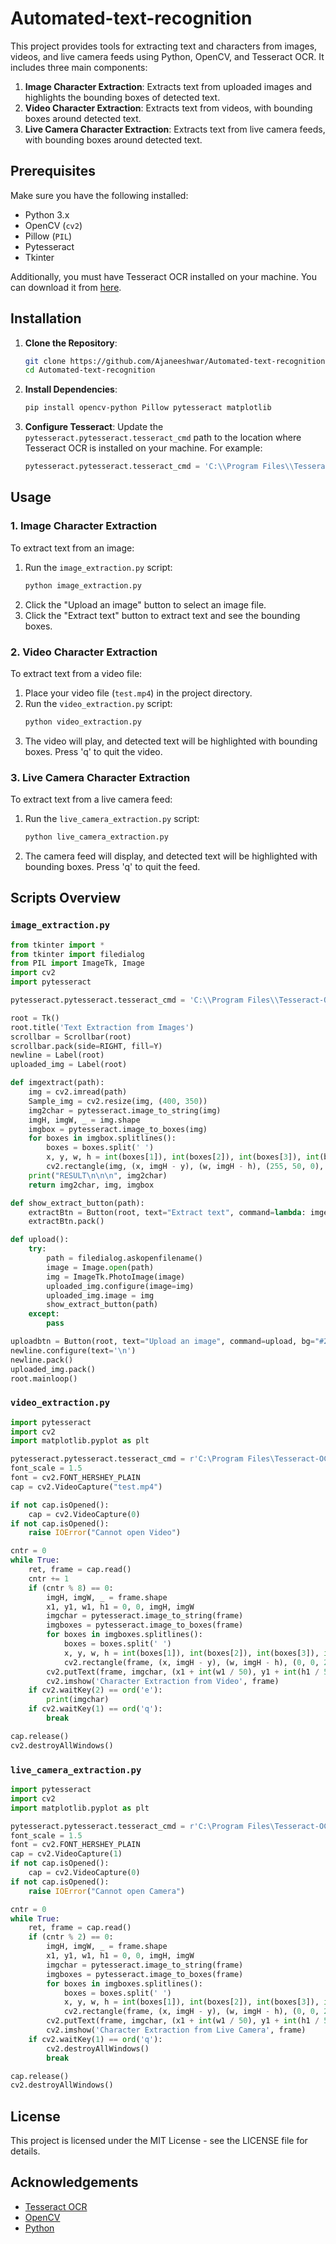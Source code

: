# Automated-text-recognition

This project provides tools for extracting text and characters from images, videos, and live camera feeds using Python, OpenCV, and Tesseract OCR. It includes three main components:

1. **Image Character Extraction**: Extracts text from uploaded images and highlights the bounding boxes of detected text.
2. **Video Character Extraction**: Extracts text from videos, with bounding boxes around detected text.
3. **Live Camera Character Extraction**: Extracts text from live camera feeds, with bounding boxes around detected text.

## Prerequisites

Make sure you have the following installed:
- Python 3.x
- OpenCV (`cv2`)
- Pillow (`PIL`)
- Pytesseract
- Tkinter

Additionally, you must have Tesseract OCR installed on your machine. You can download it from [here](https://github.com/tesseract-ocr/tesseract).

## Installation

1. **Clone the Repository**:
    ```sh
    git clone https://github.com/Ajaneeshwar/Automated-text-recognition.git
    cd Automated-text-recognition
    ```

2. **Install Dependencies**:
    ```sh
    pip install opencv-python Pillow pytesseract matplotlib
    ```

3. **Configure Tesseract**:
    Update the `pytesseract.pytesseract.tesseract_cmd` path to the location where Tesseract OCR is installed on your machine. For example:
    ```python
    pytesseract.pytesseract.tesseract_cmd = 'C:\\Program Files\\Tesseract-OCR\\tesseract.exe'
    ```

## Usage

### 1. Image Character Extraction

To extract text from an image:
1. Run the `image_extraction.py` script:
    ```sh
    python image_extraction.py
    ```
2. Click the "Upload an image" button to select an image file.
3. Click the "Extract text" button to extract text and see the bounding boxes.

### 2. Video Character Extraction

To extract text from a video file:
1. Place your video file (`test.mp4`) in the project directory.
2. Run the `video_extraction.py` script:
    ```sh
    python video_extraction.py
    ```
3. The video will play, and detected text will be highlighted with bounding boxes. Press 'q' to quit the video.

### 3. Live Camera Character Extraction

To extract text from a live camera feed:
1. Run the `live_camera_extraction.py` script:
    ```sh
    python live_camera_extraction.py
    ```
2. The camera feed will display, and detected text will be highlighted with bounding boxes. Press 'q' to quit the feed.

## Scripts Overview

### `image_extraction.py`

```python
from tkinter import *
from tkinter import filedialog
from PIL import ImageTk, Image
import cv2
import pytesseract

pytesseract.pytesseract.tesseract_cmd = 'C:\\Program Files\\Tesseract-OCR\\tesseract.exe'

root = Tk()
root.title('Text Extraction from Images')
scrollbar = Scrollbar(root)
scrollbar.pack(side=RIGHT, fill=Y)
newline = Label(root)
uploaded_img = Label(root)

def imgextract(path):
    img = cv2.imread(path)
    Sample_img = cv2.resize(img, (400, 350))
    img2char = pytesseract.image_to_string(img)
    imgH, imgW, _ = img.shape
    imgbox = pytesseract.image_to_boxes(img)
    for boxes in imgbox.splitlines():
        boxes = boxes.split(' ')
        x, y, w, h = int(boxes[1]), int(boxes[2]), int(boxes[3]), int(boxes[4])
        cv2.rectangle(img, (x, imgH - y), (w, imgH - h), (255, 50, 0), 1)
    print("RESULT\n\n\n", img2char)
    return img2char, img, imgbox

def show_extract_button(path):
    extractBtn = Button(root, text="Extract text", command=lambda: imgextract(path), bg="#2f2f77", fg="white", pady=15, padx=15, font=('Times', 15, 'bold'))
    extractBtn.pack()

def upload():
    try:
        path = filedialog.askopenfilename()
        image = Image.open(path)
        img = ImageTk.PhotoImage(image)
        uploaded_img.configure(image=img)
        uploaded_img.image = img
        show_extract_button(path)
    except:
        pass

uploadbtn = Button(root, text="Upload an image", command=upload, bg="#2f2f77", fg="white", height=2, width=20, font=('Times', 15, 'bold')).pack()
newline.configure(text='\n')
newline.pack()
uploaded_img.pack()
root.mainloop()
```

### `video_extraction.py`

```python
import pytesseract
import cv2
import matplotlib.pyplot as plt

pytesseract.pytesseract.tesseract_cmd = r'C:\Program Files\Tesseract-OCR\tesseract.exe'
font_scale = 1.5
font = cv2.FONT_HERSHEY_PLAIN
cap = cv2.VideoCapture("test.mp4")

if not cap.isOpened():
    cap = cv2.VideoCapture(0)
if not cap.isOpened():
    raise IOError("Cannot open Video")

cntr = 0
while True:
    ret, frame = cap.read()
    cntr += 1
    if (cntr % 8) == 0:
        imgH, imgW, _ = frame.shape
        x1, y1, w1, h1 = 0, 0, imgH, imgW
        imgchar = pytesseract.image_to_string(frame)
        imgboxes = pytesseract.image_to_boxes(frame)
        for boxes in imgboxes.splitlines():
            boxes = boxes.split(' ')
            x, y, w, h = int(boxes[1]), int(boxes[2]), int(boxes[3]), int(boxes[4])
            cv2.rectangle(frame, (x, imgH - y), (w, imgH - h), (0, 0, 255), 3)
        cv2.putText(frame, imgchar, (x1 + int(w1 / 50), y1 + int(h1 / 50)), cv2.FONT_HERSHEY_SIMPLEX, 0.7, (0, 0, 255), 1)
        cv2.imshow('Character Extraction from Video', frame)
    if cv2.waitKey(2) == ord('e'):
        print(imgchar)
    if cv2.waitKey(1) == ord('q'):
        break

cap.release()
cv2.destroyAllWindows()
```

### `live_camera_extraction.py`

```python
import pytesseract
import cv2
import matplotlib.pyplot as plt

pytesseract.pytesseract.tesseract_cmd = r'C:\Program Files\Tesseract-OCR\tesseract.exe'
font_scale = 1.5
font = cv2.FONT_HERSHEY_PLAIN
cap = cv2.VideoCapture(1)
if not cap.isOpened():
    cap = cv2.VideoCapture(0)
if not cap.isOpened():
    raise IOError("Cannot open Camera")

cntr = 0
while True:
    ret, frame = cap.read()
    if (cntr % 2) == 0:
        imgH, imgW, _ = frame.shape
        x1, y1, w1, h1 = 0, 0, imgH, imgW
        imgchar = pytesseract.image_to_string(frame)
        imgboxes = pytesseract.image_to_boxes(frame)
        for boxes in imgboxes.splitlines():
            boxes = boxes.split(' ')
            x, y, w, h = int(boxes[1]), int(boxes[2]), int(boxes[3]), int(boxes[4])
            cv2.rectangle(frame, (x, imgH - y), (w, imgH - h), (0, 0, 255), 1)
        cv2.putText(frame, imgchar, (x1 + int(w1 / 50), y1 + int(h1 / 50)), cv2.FONT_HERSHEY_SIMPLEX, 0.7, (255, 0, 0), 2)
        cv2.imshow('Character Extraction from Live Camera', frame)
    if cv2.waitKey(1) == ord('q'):
        cv2.destroyAllWindows()
        break

cap.release()
cv2.destroyAllWindows()
```

## License

This project is licensed under the MIT License - see the LICENSE file for details.

## Acknowledgements

- [Tesseract OCR](https://github.com/tesseract-ocr/tesseract)
- [OpenCV](https://opencv.org/)
- [Python](https://www.python.org/)
